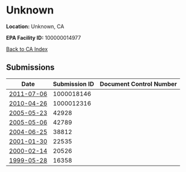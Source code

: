 # Unknown

**Location:** Unknown, CA

**EPA Facility ID:** 100000014977

[Back to CA Index](../../index.md)

## Submissions

| Date | Submission ID | Document Control Number |
|------|--------------|-------------------------|
| [2011-07-06](submissions/1000018146.md) | 1000018146 |  |
| [2010-04-26](submissions/1000012316.md) | 1000012316 |  |
| [2005-05-23](submissions/42928.md) | 42928 |  |
| [2005-05-06](submissions/42789.md) | 42789 |  |
| [2004-06-25](submissions/38812.md) | 38812 |  |
| [2001-01-30](submissions/22535.md) | 22535 |  |
| [2000-02-14](submissions/20526.md) | 20526 |  |
| [1999-05-28](submissions/16358.md) | 16358 |  |
